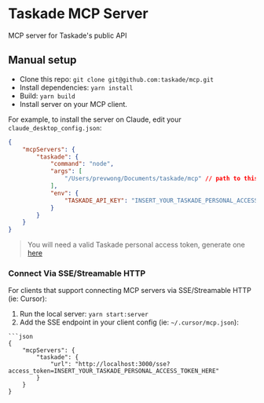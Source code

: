 # Taskade MCP Server

MCP server for Taskade's public API

## Manual setup

- Clone this repo: `git clone git@github.com:taskade/mcp.git`
- Install dependencies: `yarn install`
- Build: `yarn build`
- Install server on your MCP client.

For example, to install the server on Claude, edit your `claude_desktop_config.json`:

```json
{
    "mcpServers": {
        "taskade": {
            "command": "node",
            "args": [
                "/Users/prevwong/Documents/taskade/mcp" // path to this repo
            ],
            "env": {
                "TASKADE_API_KEY": "INSERT_YOUR_TASKADE_PERSONAL_ACCESS_TOKEN_HERE"
            }
        }
    }
}
```
> You will need a valid Taskade personal access token, generate one [here](https://www.taskade.com/settings/password)

### Connect Via SSE/Streamable HTTP

For clients that support connecting MCP servers via SSE/Streamable HTTP (ie: Cursor):

1. Run the local server: `yarn start:server`
2. Add the SSE endpoint in your client config (ie: `~/.cursor/mcp.json`):

```
```json
{
    "mcpServers": {
        "taskade": {
            "url": "http://localhost:3000/sse?access_token=INSERT_YOUR_TASKADE_PERSONAL_ACCESS_TOKEN_HERE"
        }
    }
}
```
